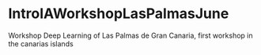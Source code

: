 # IntroIAWorkshopLasPalmasJune
Workshop Deep Learning of Las Palmas de Gran Canaria, first workshop in the canarias islands
